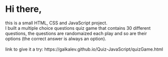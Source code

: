 <h1>Hi there,</h1> 
this is a small HTML, CSS and JavaScript project.<br>
I built a multiple choice questions quiz game that contains 30 different questions, the questions are randomaized each play and so are their options (the correct answer 
is always an option).<br>
<br>
link to give it a try:
https://galkalev.github.io/Quiz-JavaScript/quizGame.html




